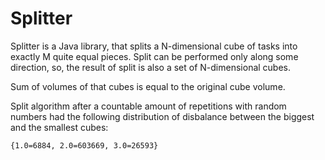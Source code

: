 Splitter
========

Splitter is a Java library, that splits a N-dimensional cube of tasks
into exactly M quite equal pieces. Split can be performed only along some direction,
so, the result of split is also a set of N-dimensional cubes.

Sum of volumes of that cubes is equal to the original cube volume.

Split algorithm after a countable amount of repetitions with random numbers had
the following distribution of disbalance between the biggest and the smallest
cubes:

    {1.0=6884, 2.0=603669, 3.0=26593}
